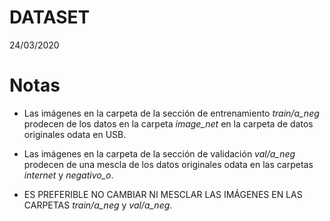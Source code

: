 # DATASET

24/03/2020
# Notas
- Las imágenes en la carpeta de la sección de entrenamiento *train/a_neg* prodecen de los datos en la carpeta *image_net* en la carpeta de datos originales odata en USB.

- Las imágenes en la carpeta de la  sección de validación *val/a_neg* prodecen de una mescla de los datos originales odata en las carpetas *internet* y *negativo_o*. 

- ES PREFERIBLE NO CAMBIAR NI MESCLAR LAS IMÁGENES EN LAS CARPETAS *train/a_neg* y *val/a_neg*. 